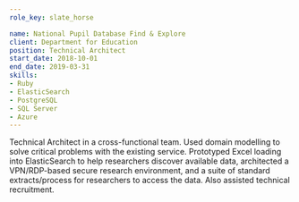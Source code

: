 ```yaml
---
role_key: slate_horse

name: National Pupil Database Find & Explore
client: D​epartment for Education
position: Technical Architect
start_date: 2018-10-01
end_date: 2019-03-31
skills:
- Ruby
- ElasticSearch
- PostgreSQL
- SQL Server
- Azure
---
```

Technical Architect in a cross-functional team. Used domain modelling to solve critical problems with the existing service. Prototyped Excel loading into ElasticSearch to help researchers discover available data, architected a VPN/RDP-based secure research environment, and a suite of standard extracts/process for researchers to access the data. Also assisted technical recruitment.